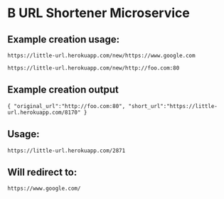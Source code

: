 # B URL Shortener Microservice
## Example creation usage:
`https://little-url.herokuapp.com/new/https://www.google.com`

`https://little-url.herokuapp.com/new/http://foo.com:80`

## Example creation output
`{ "original_url":"http://foo.com:80", "short_url":"https://little-url.herokuapp.com/8170" }`

## Usage:
`https://little-url.herokuapp.com/2871`

## Will redirect to:
`https://www.google.com/`